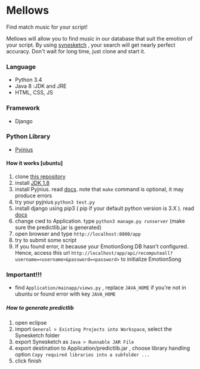 # Mellows

Find match music for your script!

Mellows will allow you to find music in our database that suit the emotion of your script. By using [synesketch](http://krcadinac.com/synesketch/) , your search will get nearly perfect accuracy. Don't wait for long time, just clone and start it.

### Language ###
- Python 3.4
- Java 8 :JDK and JRE
- HTML, CSS, JS

### Framework ###
- Django

### Python Library ###
- [Pyjnius](https://github.com/kivy/pyjnius)

#### How it works [ubuntu] ###
1. clone [this repository](https://github.com/ryorda/MusicScriptPrediction.git)
2. install [JDK 1.8](http://www.webupd8.org/2012/09/install-oracle-java-8-in-ubuntu-via-ppa.html)
3. install Pyjnius. read [docs](https://pyjnius.readthedocs.io/en/latest/installation.html). note that `make` command is optional, it may produce errors
4. try your pyjnius `python3 test.py` 
5. install django using pip3 ( pip if your default python version is 3.X ). read [docs](https://www.djangoproject.com/download/)
6. change cwd to Application. type `python3 manage.py runserver` (make sure the predictlib.jar is generated)
7. open browser and type `http://localhost:8000/app`
8. try to submit some script
9. If you found error, it because your EmotionSong DB hasn't configured. Hence, access this url `http://localhost/app/api/recomputeall?username=<username>&password=<password>` to initialize EmotionSong




### Important!!! ###
- find `Application/mainapp/views.py` , replace `JAVA_HOME` if you're not in ubuntu or found error with key `JAVA_HOME`

##### How to generate predictlib #####
1. open eclipse
2. import `General > Existing Projects into Workspace`, select the Synesketch folder
3. export Synesketch as `Java > Runnable JAR File`
4. export destination to Application/predictlib.jar , choose library handling option `Copy required libraries into a subfolder ...`
5. click finish